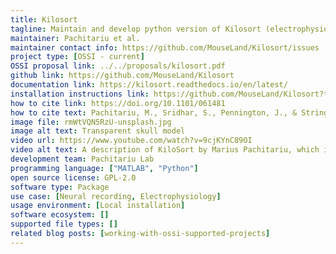 ```yaml
---
title: Kilosort
tagline: Maintain and develop python version of Kilosort (electrophysiology data).
maintainer: Pachitariu et al.
maintainer contact info: https://github.com/MouseLand/Kilosort/issues
project type: [OSSI - current]
OSSI proposal link: ../../proposals/kilosort.pdf
github link: https://github.com/MouseLand/Kilosort
documentation link: https://kilosort.readthedocs.io/en/latest/
installation instructions link: https://github.com/MouseLand/Kilosort?tab=readme-ov-file#installation
how to cite link: https://doi.org/10.1101/061481
how to cite text: Pachitariu, M., Sridhar, S., Pennington, J., & Stringer, C. (2024). Spike sorting with Kilosort4.
image file: rmWtVQN5RzU-unsplash.jpg
image alt text: Transparent skull model
video url: https://www.youtube.com/watch?v=9cjKYnC89OI
video alt text: A description of KiloSort by Marius Pachitariu, which is supported by the Open Science Software Initiative.
development team: Pachitariu Lab
programming language: ["MATLAB", "Python"]
open source license: GPL-2.0
software type: Package
use case: [Neural recording, Electrophysiology]
usage environment: [Local installation]
software ecosystem: []
supported file types: []
related blog posts: [working-with-ossi-supported-projects]
---
```

